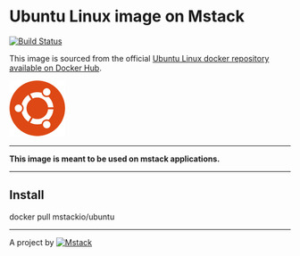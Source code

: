 # Ubuntu Linux image on Mstack

[![Build Status](https://travis-ci.com/mstackio/image-ubuntu.svg?branch=master)](https://travis-ci.com/mstackio/image-ubuntu)

This image is sourced from the official [Ubuntu Linux docker repository available on Docker Hub](https://hub.docker.com/_/ubuntu/).

<img src="https://raw.githubusercontent.com/docker-library/docs/01c12653951b2fe592c1f93a13b4e289ada0e3a1/ubuntu/logo.png" width="100px" />

---

**This image is meant to be used on mstack applications.**

---

## Install

docker pull mstackio/ubuntu

---

A project by [![Mstack](https://avatars3.githubusercontent.com/u/61955974?s=42&v=4)](https://mstack.io/)
